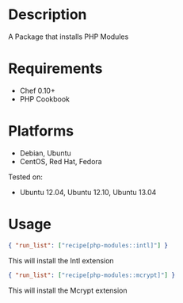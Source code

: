 Description
===========

A Package that installs PHP Modules

Requirements
============

 * Chef 0.10+
 * PHP Cookbook

Platforms
=========

 * Debian, Ubuntu
 * CentOS, Red Hat, Fedora

Tested on:

 * Ubuntu 12.04, Ubuntu 12.10, Ubuntu 13.04

Usage
=====

```json
{ "run_list": ["recipe[php-modules::intl]"] }
```

This will install the Intl extension

```json
{ "run_list": ["recipe[php-modules::mcrypt]"] }
```

This will install the Mcrypt extension
